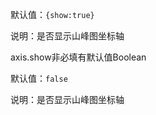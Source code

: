 默认值：`{show:true}`

说明：是否显示山峰图坐标轴

<p class='ev_expand_title'>axis.show<span class='ev_expand_required'>非必填</span><span class='ev_expand_defaults'>有默认值</span><span class='ev_expand_type'>Boolean</span>

<p class='ev_expand_introduce'>默认值：<code>false</code>

<p class='ev_expand_introduce'>说明：是否显示山峰图坐标轴
